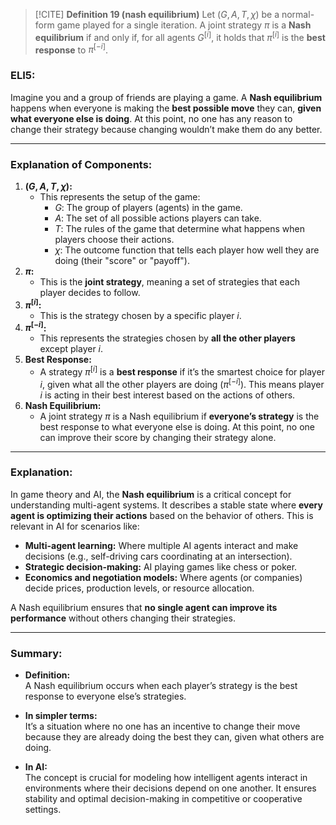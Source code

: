 
> [!CITE] **Definition 19 (nash equilibrium)**
> Let $(G, A, T, \chi)$ be a normal-form game played for a single iteration. A joint strategy $\pi$ is a **Nash equilibrium** if and only if, for all agents $G^{[i]}$, it holds that $\pi^{[i]}$ is the **best response** to $\pi^{[-i]}$.

### ELI5:
Imagine you and a group of friends are playing a game. A **Nash equilibrium** happens when everyone is making the **best possible move** they can, **given what everyone else is doing**. At this point, no one has any reason to change their strategy because changing wouldn’t make them do any better.

---

### Explanation of Components:
1. **$(G, A, T, \chi)$:**
    - This represents the setup of the game:
        - $G$: The group of players (agents) in the game.
        - $A$: The set of all possible actions players can take.
        - $T$: The rules of the game that determine what happens when players choose their actions.
        - $\chi$: The outcome function that tells each player how well they are doing (their "score" or "payoff").
2. **$\pi$:**
    - This is the **joint strategy**, meaning a set of strategies that each player decides to follow.
3. **$\pi^{[i]}$:**
    - This is the strategy chosen by a specific player $i$.
4. **$\pi^{[-i]}$:**
    - This represents the strategies chosen by **all the other players** except player $i$.
5. **Best Response:**
    - A strategy $\pi^{[i]}$ is a **best response** if it’s the smartest choice for player $i$, given what all the other players are doing ($\pi^{[-i]}$). This means player $i$ is acting in their best interest based on the actions of others.
6. **Nash Equilibrium:**
    - A joint strategy $\pi$ is a Nash equilibrium if **everyone’s strategy** is the best response to what everyone else is doing. At this point, no one can improve their score by changing their strategy alone.

---

### Explanation:

In game theory and AI, the **Nash equilibrium** is a critical concept for understanding multi-agent systems. It describes a stable state where **every agent is optimizing their actions** based on the behavior of others. This is relevant in AI for scenarios like:

- **Multi-agent learning:** Where multiple AI agents interact and make decisions (e.g., self-driving cars coordinating at an intersection).
- **Strategic decision-making:** AI playing games like chess or poker.
- **Economics and negotiation models:** Where agents (or companies) decide prices, production levels, or resource allocation.

A Nash equilibrium ensures that **no single agent can improve its performance** without others changing their strategies.

---

### Summary:

- **Definition:**  
    A Nash equilibrium occurs when each player’s strategy is the best response to everyone else’s strategies.
    
- **In simpler terms:**  
    It’s a situation where no one has an incentive to change their move because they are already doing the best they can, given what others are doing.
    
- **In AI:**  
    The concept is crucial for modeling how intelligent agents interact in environments where their decisions depend on one another. It ensures stability and optimal decision-making in competitive or cooperative settings.